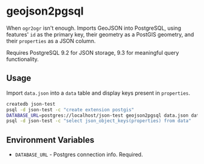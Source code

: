 # geojson2pgsql

When `ogr2ogr` isn't enough. Imports GeoJSON into PostgreSQL, using features'
`id` as the primary key, their geometry as a PostGIS geometry, and their
`properties` as a JSON column.

Requires PostgreSQL 9.2 for JSON storage, 9.3 for meaningful query
functionality.

## Usage

Import `data.json` into a `data` table and display keys present in
`properties`.

```bash
createdb json-test
psql -d json-test -c "create extension postgis"
DATABASE_URL=postgres://localhost/json-test geojson2pgsql data.json data
psql -d json-test -c "select json_object_keys(properties) from data"
```

## Environment Variables

* `DATABASE_URL` - Postgres connection info. Required.
